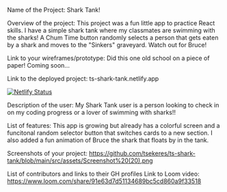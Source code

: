 Name of the Project:
Shark Tank!

Overview of the project:
This project was a fun little app to practice React skills. I have a simple shark tank where my classmates are swimming with the sharks! A Chum Time button randomly selects a person that gets eaten by a shark and moves to the "Sinkers" graveyard. Watch out for Bruce!

Link to your wireframes/prototype:
Did this one old school on a piece of paper! Coming soon...

Link to the deployed project:
ts-shark-tank.netlify.app

[![Netlify Status](https://api.netlify.com/api/v1/badges/b22cc840-04b4-4c38-82bc-03216ded3802/deploy-status)](https://app.netlify.com/sites/ts-shark-tank/deploys)

Description of the user:
My Shark Tank user is a person looking to check in on my coding progress or a lover of swimming with sharks!!

List of features:
This app is growing but already has a colorful screen and a funcitonal random selector button that switches cards to a new section. I also added a fun animation of Bruce the shark that floats by in the tank.

Screenshots of your project:
https://github.com/tsekeres/ts-shark-tank/blob/main/src/assets/Screenshot%20(20).png

List of contributors and links to their GH profiles
Link to Loom video:
https://www.loom.com/share/91e63d7d51134689bc5cd860a9f33518
